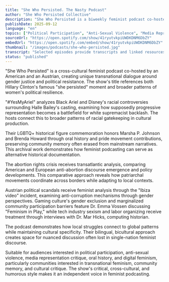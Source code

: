 ```yaml
---
title: "She Who Persisted. The Nasty Podcast"
author: "She Who Persisted Collective"
description: "She Who Persisted is a biweekly feminist podcast co-hosted by an American and an Austrian, focusing on cross-cultural gender issues, political events, and marginalized communities' history. The show covers abortion rights, gaming culture, tech industry sexism, LGBTQ+ history, and media representation critique, with a sharp, humorous, and critical style emphasizing transnational feminist perspectives and community memory. Spotify rating of 5.0 (1 review), serving as an independent platform for European and North American feminist dialogue."
publishDate: 2025-09-12
language: "en"
topics: ["Political Participation", "Anti-Sexual Violence", "Media Representation Critique", "Oral History", "Digital Feminism"]
sourceUrl: "https://open.spotify.com/show/41ryutvkpiUWDKDNM6DbZY"
embedUrl: "https://open.spotify.com/embed/show/41ryutvkpiUWDKDNM6DbZY"
thumbnail: "/images/podcasts/she-who-persisted.jpg"
transcript: "Selected episodes provide transcripts and linked resources, see shewhopersisted.com"
status: "published"
---
```


"She Who Persisted" is a cross-cultural feminist podcast co-hosted by an American and an Austrian, creating unique transnational dialogue around gender justice and political resistance. The show's title references both Hillary Clinton's famous "she persisted" moment and broader patterns of women's political resilience.

"#YesMyAriel" analyzes Black Ariel and Disney's racial controversies surrounding Halle Bailey's casting, examining how supposedly progressive representation becomes a battlefield for white supremacist backlash. The hosts connect this to broader patterns of racial gatekeeping in cultural production.

Their LGBTQ+ historical figure commemoration honors Marsha P. Johnson and Brenda Howard through oral history and pride movement contributions, preserving community memory often erased from mainstream narratives. This archival work demonstrates how feminist podcasting can serve as alternative historical documentation.

The abortion rights crisis receives transatlantic analysis, comparing American and European anti-abortion discourse emergence and policy developments. This comparative approach reveals how patriarchal movements coordinate across borders while adapting to local contexts.

Austrian political scandals receive feminist analysis through the "Ibiza video" incident, examining anti-corruption mechanisms through gender perspectives. Gaming culture's gender exclusion and marginalized community participation barriers feature Dr. Emma Vossen discussing "Feminism in Play," while tech industry sexism and labor organizing receive treatment through interviews with Dr. Mar Hicks, computing historian.

The podcast demonstrates how local struggles connect to global patterns while maintaining cultural specificity. Their bilingual, bicultural approach creates space for nuanced discussion often lost in single-nation feminist discourse.

Suitable for audiences interested in political participation, anti-sexual violence, media representation critique, oral history, and digital feminism, particularly communities interested in transnational feminism, community memory, and cultural critique. The show's critical, cross-cultural, and humorous style makes it an independent voice in feminist podcasting.